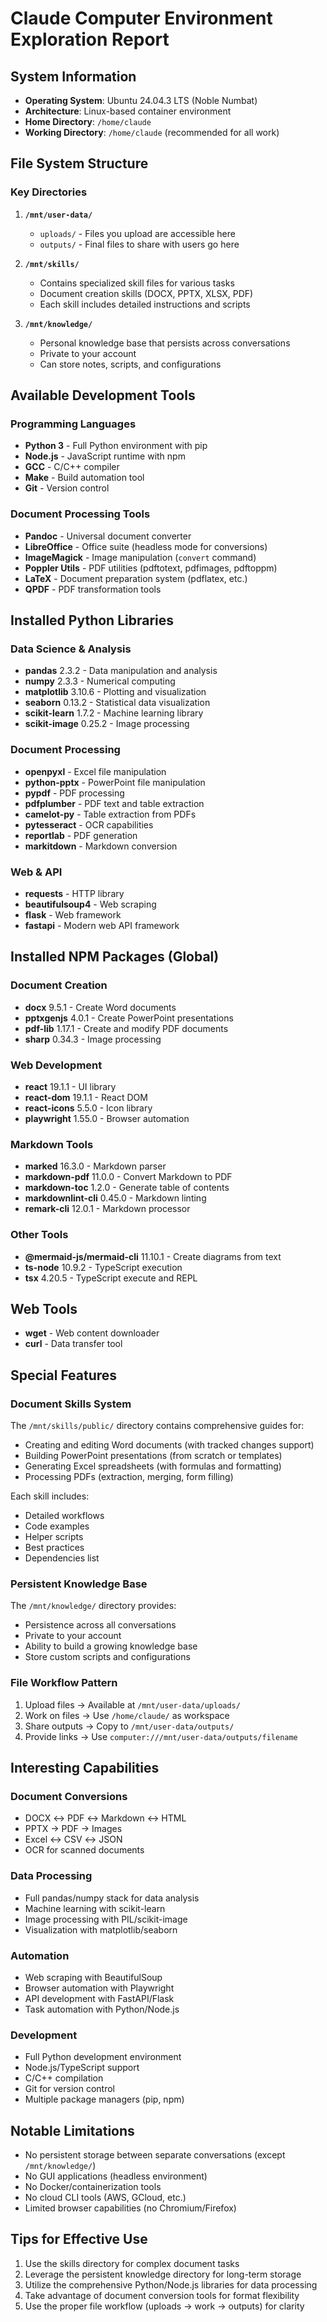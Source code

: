 # Claude Computer Environment Exploration Report

## System Information
- **Operating System**: Ubuntu 24.04.3 LTS (Noble Numbat)
- **Architecture**: Linux-based container environment
- **Home Directory**: `/home/claude`
- **Working Directory**: `/home/claude` (recommended for all work)

## File System Structure

### Key Directories
1. **`/mnt/user-data/`**
   - `uploads/` - Files you upload are accessible here
   - `outputs/` - Final files to share with users go here
   
2. **`/mnt/skills/`**
   - Contains specialized skill files for various tasks
   - Document creation skills (DOCX, PPTX, XLSX, PDF)
   - Each skill includes detailed instructions and scripts
   
3. **`/mnt/knowledge/`**
   - Personal knowledge base that persists across conversations
   - Private to your account
   - Can store notes, scripts, and configurations

## Available Development Tools

### Programming Languages
- **Python 3** - Full Python environment with pip
- **Node.js** - JavaScript runtime with npm
- **GCC** - C/C++ compiler
- **Make** - Build automation tool
- **Git** - Version control

### Document Processing Tools
- **Pandoc** - Universal document converter
- **LibreOffice** - Office suite (headless mode for conversions)
- **ImageMagick** - Image manipulation (`convert` command)
- **Poppler Utils** - PDF utilities (pdftotext, pdfimages, pdftoppm)
- **LaTeX** - Document preparation system (pdflatex, etc.)
- **QPDF** - PDF transformation tools

## Installed Python Libraries

### Data Science & Analysis
- **pandas** 2.3.2 - Data manipulation and analysis
- **numpy** 2.3.3 - Numerical computing
- **matplotlib** 3.10.6 - Plotting and visualization
- **seaborn** 0.13.2 - Statistical data visualization
- **scikit-learn** 1.7.2 - Machine learning library
- **scikit-image** 0.25.2 - Image processing

### Document Processing
- **openpyxl** - Excel file manipulation
- **python-pptx** - PowerPoint file manipulation
- **pypdf** - PDF processing
- **pdfplumber** - PDF text and table extraction
- **camelot-py** - Table extraction from PDFs
- **pytesseract** - OCR capabilities
- **reportlab** - PDF generation
- **markitdown** - Markdown conversion

### Web & API
- **requests** - HTTP library
- **beautifulsoup4** - Web scraping
- **flask** - Web framework
- **fastapi** - Modern web API framework

## Installed NPM Packages (Global)

### Document Creation
- **docx** 9.5.1 - Create Word documents
- **pptxgenjs** 4.0.1 - Create PowerPoint presentations
- **pdf-lib** 1.17.1 - Create and modify PDF documents
- **sharp** 0.34.3 - Image processing

### Web Development
- **react** 19.1.1 - UI library
- **react-dom** 19.1.1 - React DOM
- **react-icons** 5.5.0 - Icon library
- **playwright** 1.55.0 - Browser automation

### Markdown Tools
- **marked** 16.3.0 - Markdown parser
- **markdown-pdf** 11.0.0 - Convert Markdown to PDF
- **markdown-toc** 1.2.0 - Generate table of contents
- **markdownlint-cli** 0.45.0 - Markdown linting
- **remark-cli** 12.0.1 - Markdown processor

### Other Tools
- **@mermaid-js/mermaid-cli** 11.10.1 - Create diagrams from text
- **ts-node** 10.9.2 - TypeScript execution
- **tsx** 4.20.5 - TypeScript execute and REPL

## Web Tools
- **wget** - Web content downloader
- **curl** - Data transfer tool

## Special Features

### Document Skills System
The `/mnt/skills/public/` directory contains comprehensive guides for:
- Creating and editing Word documents (with tracked changes support)
- Building PowerPoint presentations (from scratch or templates)
- Generating Excel spreadsheets (with formulas and formatting)
- Processing PDFs (extraction, merging, form filling)

Each skill includes:
- Detailed workflows
- Code examples
- Helper scripts
- Best practices
- Dependencies list

### Persistent Knowledge Base
The `/mnt/knowledge/` directory provides:
- Persistence across all conversations
- Private to your account
- Ability to build a growing knowledge base
- Store custom scripts and configurations

### File Workflow Pattern
1. Upload files → Available at `/mnt/user-data/uploads/`
2. Work on files → Use `/home/claude/` as workspace
3. Share outputs → Copy to `/mnt/user-data/outputs/`
4. Provide links → Use `computer:///mnt/user-data/outputs/filename`

## Interesting Capabilities

### Document Conversions
- DOCX ↔ PDF ↔ Markdown ↔ HTML
- PPTX → PDF → Images
- Excel ↔ CSV ↔ JSON
- OCR for scanned documents

### Data Processing
- Full pandas/numpy stack for data analysis
- Machine learning with scikit-learn
- Image processing with PIL/scikit-image
- Visualization with matplotlib/seaborn

### Automation
- Web scraping with BeautifulSoup
- Browser automation with Playwright
- API development with FastAPI/Flask
- Task automation with Python/Node.js

### Development
- Full Python development environment
- Node.js/TypeScript support
- C/C++ compilation
- Git for version control
- Multiple package managers (pip, npm)

## Notable Limitations
- No persistent storage between separate conversations (except `/mnt/knowledge/`)
- No GUI applications (headless environment)
- No Docker/containerization tools
- No cloud CLI tools (AWS, GCloud, etc.)
- Limited browser capabilities (no Chromium/Firefox)

## Tips for Effective Use
1. Use the skills directory for complex document tasks
2. Leverage the persistent knowledge directory for long-term storage
3. Utilize the comprehensive Python/Node.js libraries for data processing
4. Take advantage of document conversion tools for format flexibility
5. Use the proper file workflow (uploads → work → outputs) for clarity
